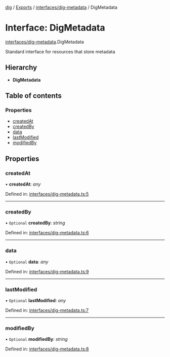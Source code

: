 [dig](../../README.md) / [Exports](../../modules.md) / [interfaces/dig-metadata](../../modules/interfaces_dig_metadata.md) / DigMetadata

# Interface: DigMetadata

[interfaces/dig-metadata](../../modules/interfaces_dig_metadata.md).DigMetadata

Standard interface for resources that store metadata

## Hierarchy

* **DigMetadata**

## Table of contents

### Properties

- [createdAt](dig-metadata.digmetadata.md#createdat)
- [createdBy](dig-metadata.digmetadata.md#createdby)
- [data](dig-metadata.digmetadata.md#data)
- [lastModified](dig-metadata.digmetadata.md#lastmodified)
- [modifiedBy](dig-metadata.digmetadata.md#modifiedby)

## Properties

### createdAt

• **createdAt**: *any*

Defined in: [interfaces/dig-metadata.ts:5](https://github.com/dig-platform/dig-app/blob/67b98b9d/projects/dig/src/lib/interfaces/dig-metadata.ts#L5)

___

### createdBy

• `Optional` **createdBy**: *string*

Defined in: [interfaces/dig-metadata.ts:6](https://github.com/dig-platform/dig-app/blob/67b98b9d/projects/dig/src/lib/interfaces/dig-metadata.ts#L6)

___

### data

• `Optional` **data**: *any*

Defined in: [interfaces/dig-metadata.ts:9](https://github.com/dig-platform/dig-app/blob/67b98b9d/projects/dig/src/lib/interfaces/dig-metadata.ts#L9)

___

### lastModified

• `Optional` **lastModified**: *any*

Defined in: [interfaces/dig-metadata.ts:7](https://github.com/dig-platform/dig-app/blob/67b98b9d/projects/dig/src/lib/interfaces/dig-metadata.ts#L7)

___

### modifiedBy

• `Optional` **modifiedBy**: *string*

Defined in: [interfaces/dig-metadata.ts:8](https://github.com/dig-platform/dig-app/blob/67b98b9d/projects/dig/src/lib/interfaces/dig-metadata.ts#L8)
